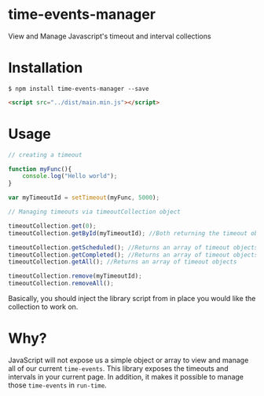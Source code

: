 # time-events-manager
View and Manage Javascript's timeout and interval collections

# Installation

```$ npm install time-events-manager --save```


```html
<script src="../dist/main.min.js"></script>
```

# Usage

```javascript
// creating a timeout

function myFunc(){
    console.log("Hello world");
}

var myTimeoutId = setTimeout(myFunc, 5000); 

// Managing timeouts via timeoutCollection object

timeoutCollection.get(0);
timeoutCollection.getById(myTimeoutId); //Both returning the timeout object created

timeoutCollection.getScheduled(); //Returns an array of timeout objects that have not yet executed
timeoutCollection.getCompleted(); //Returns an array of timeout objects that have been executed
timeoutCollection.getAll(); //Returns an array of timeout objects

timeoutCollection.remove(myTimeoutId);
timeoutCollection.removeAll();
```

Basically, you should inject the library script from in place you would like the collection to work on.

# Why?

JavaScript will not expose us a simple object or array to view and manage all of our current `time-events`.
This library exposes the timeouts and intervals in your current page. In addition, it makes
it possible to manage those `time-events` in `run-time`.
